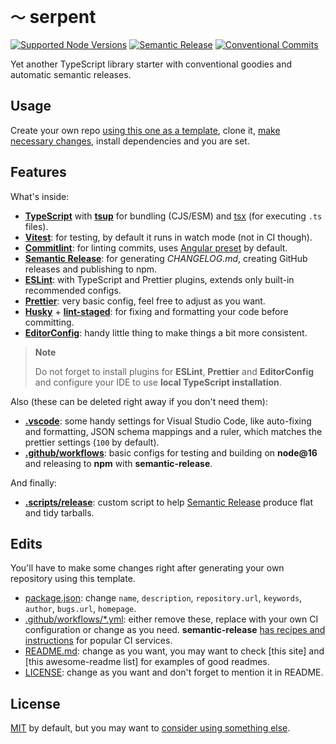 # `〜` serpent

<!-- Uncomment & replace owner/repo. -->

<!-- [![Build/Test](https://img.shields.io/github/workflow/status/norskeld/serpent/test?style=flat-square&colorA=22272d&colorB=22272d)](https://github.com/norskeld/serpent/actions 'Build and test workflows') -->
<!-- [![Coverage](https://img.shields.io/coveralls/github/norskeld/serpent?style=flat-square&colorA=22272d&colorB=22272d)](https://coveralls.io/github/norskeld/serpent 'Test coverage') -->
<!-- [![NPM](https://img.shields.io/npm/v/@nrsk/serpent?style=flat-square&colorA=22272d&colorB=22272d)](https://npm.im/@nrsk/serpent 'This package on NPM') -->
<!-- [![Bundlephobia](https://img.shields.io/bundlephobia/minzip/@nrsk/serpent?style=flat-square&colorA=22272d&colorB=22272d&label=minzipped)](https://bundlephobia.com/package/@nrsk/serpent) -->
<!-- ![Tree Shaking](https://img.shields.io/static/v1?label=tree+shaking&message=✔&style=flat-square&colorA=22272d&colorB=22272d) -->

[![Supported Node Versions](https://img.shields.io/static/v1?label=node&message=14+|+16+|+18&style=flat-square&colorA=22272d&colorB=22272d)](https://github.com/norskeld/sigma/blob/master/package.json#L35 'Supported Node versions')
[![Semantic Release](https://img.shields.io/static/v1?label=semantic+release&message=✔&style=flat-square&colorA=22272d&colorB=22272d)](https://github.com/semantic-release/semantic-release 'This package uses semantic release to handle releasing, versioning, changelog generation and tagging')
[![Conventional Commits](https://img.shields.io/static/v1?label=conventional+commits&message=✔&style=flat-square&colorA=22272d&colorB=22272d)](https://conventionalcommits.org 'This package follows the conventional commits spec and guidelines')

Yet another TypeScript library starter with conventional goodies and automatic semantic releases.

## Usage

Create your own repo [using this one as a template][use-template], clone it, [make necessary changes](#edits), install dependencies and you are set.

## Features

What's inside:

- **[TypeScript]** with **[tsup]** for bundling (CJS/ESM) and [tsx] (for executing `.ts` files).
- **[Vitest]**: for testing, by default it runs in watch mode (not in CI though).
- **[Commitlint]**: for linting commits, uses [Angular preset][commitlint-preset] by default.
- **[Semantic Release][semantic-release]**: for generating _CHANGELOG.md_, creating GitHub releases and publishing to npm.
- **[ESLint]**: with TypeScript and Prettier plugins, extends only built-in recommended configs.
- **[Prettier]**: very basic config, feel free to adjust as you want.
- **[Husky]** + **[lint-staged]**: for fixing and formatting your code before committing.
- **[EditorConfig]**: handy little thing to make things a bit more consistent.

> **Note**
>
> Do not forget to install plugins for **ESLint**, **Prettier** and **EditorConfig** and configure your IDE to use **local TypeScript installation**.

Also (these can be deleted right away if you don't need them):

- **[.vscode](.vscode/)**: some handy settings for Visual Studio Code, like auto-fixing and formatting, JSON schema mappings and a ruler, which matches the prettier settings (`100` by default).
- **[.github/workflows](.github/workflows)**: basic configs for testing and building on **node@16** and releasing to **npm** with **semantic-release**.

And finally:

- **[.scripts/release](.scripts/release.ts)**: custom script to help [Semantic Release][semantic-release] produce flat and tidy tarballs.

## Edits

You'll have to make some changes right after generating your own repository using this template.

- [package.json](package.json): change `name`, `description`, `repository.url`, `keywords`, `author`, `bugs.url`, `homepage`.
- [.github/workflows/\*.yml](.github/workflows): either remove these, replace with your own CI configuration or change as you need. **semantic-release** [has recipes and instructions][semantic-recipes] for popular CI services.
- [README.md](README.md): change as you want, you may want to check [this site] and [this awesome-readme list] for examples of good readmes.
- [LICENSE](LICENSE): change as you want and don't forget to mention it in README.

## License

[MIT](LICENSE) by default, but you may want to [consider using something else][choose-license].

<!-- Links. -->

[use-template]: https://github.com/norskeld/serpent/generate
[typescript]: https://typescriptlang.org
[tsup]: https://github.com/egoist/tsup
[tsx]: https://github.com/esbuild-kit/tsx
[vitest]: https://vitest.dev
[commitlint]: https://github.com/conventional-changelog/commitlint
[commitlint-preset]: https://github.com/conventional-changelog/commitlint/tree/master/@commitlint/config-angular
[semantic-release]: https://semantic-release.gitbook.io/semantic-release
[eslint]: https://eslint.org
[prettier]: https://prettier.io
[husky]: https://github.com/typicode/husky
[lint-staged]: https://github.com/okonet/lint-staged
[editorconfig]: https://editorconfig.org
[semantic-recipes]: https://semantic-release.gitbook.io/semantic-release/recipes/recipes
[readme]: https://makeareadme.com
[readme-awesome]: https://github.com/matiassingers/awesome-readme
[choose-license]: https://choosealicense.com
